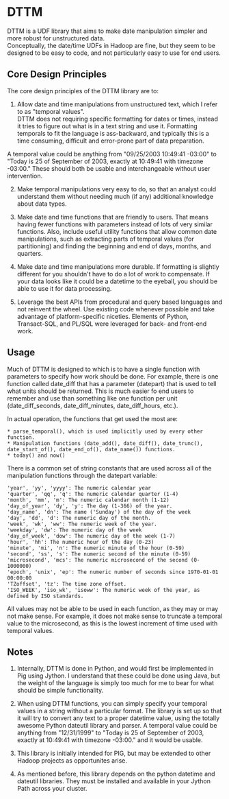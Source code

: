 DTTM
==========================

DTTM is a UDF library that aims to make date manipulation simpler and more robust for unstructured data.  
Conceptually, the date/time UDFs in Hadoop are fine, but they seem to be designed to be easy to code, 
and not particularly easy to use for end users.  

Core Design Principles
--------------------------

The core design principles of the DTTM library are to: 

1. Allow date and time manipulations from unstructured text, which I refer to as "temporal values".  
DTTM does not requiring specific formatting for dates or times, instead it tries to figure out what is in 
a text string and use it.  Formatting temporals to fit the language is ass-backward, and typically 
this is a time consuming, difficult and error-prone part of data preparation.
  
A temporal value could be anything from "09/25/2003 10:49:41 -03:00" to 
"Today is 25 of September of 2003, exactly at 10:49:41 with timezone -03:00." These should both be usable and
interchangeable without user intervention.
	
2. Make temporal manipulations very easy to do, so that an analyst could understand them without needing 
much (if any) additional knowledge about data types.
	
3. Make date and time functions that are friendly to users.  That means having fewer functions with parameters
instead of lots of very similar functions.  Also, include useful utility functions that allow common date manipulations,
such as extracting parts of temporal values (for partitioning) and finding the beginning and end of days, months, and quarters.
	
4. Make date and time manipulations more durable.  If formatting is slightly different for you shouldn't have
to do a lot of work to compensate.    If your data looks like it could be a datetime to the
eyeball, you should be able to use it for data processing.

5. Leverage the best APIs from procedural and query based languages and not reinvent the wheel.  Use existing 
code whenever possible and take advantage of platform-specific niceties.  Elements of Python,  
Transact-SQL, and PL/SQL were leveraged  for back- and front-end work.

Usage
--------------------------

Much of DTTM is designed to which is to have a single function with parameters to specify 
how work should be done.  For example, there is one function called date_diff that has a parameter (datepart)
that is used to tell what units should be returned.  This is much easier fo end users to remember and use than
something like one function per unit (date_diff_seconds, date_diff_minutes, date_diff_hours, etc.).
	
In actual operation, the functions that get used the most are: 

	* parse_temporal(), which is used implicitly used by every other function.
	* Manipulation functions (date_add(), date_diff(), date_trunc(), date_start_of(), date_end_of(), date_name()) functions.
	* today() and now() 

There is a common set of string constants that are used across all of the manipulation functions through
the datepart variable:
	
	'year', 'yy', 'yyyy': The numeric calendar year
	'quarter', 'qq', 'q': The numeric calendar quarter (1-4)
	'month', 'mm', 'm': The numeric calendar month (1-12)
	'day_of_year', 'dy', 'y': The day (1-366) of the year.
	'day_name', 'dn': The name ('Sunday') of the day of the week
	'day', 'dd', 'd': The numeric day of the month.
	'week', 'wk', 'ww': The numeric week of the year.
	'weekday', 'dw': The numeric day of the week
	'day_of_week', 'dow': The numeric day of the week (1-7)
	'hour', 'hh': The numeric hour of the day (0-23)
	'minute', 'mi', 'n': The numeric minute of the hour (0-59)
	'second', 'ss', 's': The numeric second of the minute (0-59)
	'microsecond', 'mcs': The numeric microsecond of the second (0-1000000)
	'epoch', 'unix', 'ep': The numeric number of seconds since 1970-01-01 00:00:00
	'TZoffset', 'tz': The time zone offset.
	'ISO_WEEK', 'iso_wk', 'isoww': The numeric week of the year, as defined by ISO standards.
	
All values may not be able to be used in each function, as they may or may not make sense.  For example,
it does not make sense to truncate a temporal value to the microsecond, as this is the lowest increment of
time used with temporal values. 

	
Notes
--------------------------

1. Internally, DTTM is done in Python, and would first be implemented in Pig using Jython.  I understand that
these could be done using Java, but the weight of the language is simply too much for me to bear for
what should be simple functionality.

2. When using DTTM functions, you can simply specify your temporal values in a string without a particular
format.  The library is set up so that it will try to convert any text to a proper datetime value, using
the totally awesome Python dateutil library and parser.  A temporal value could be anything from "12/31/1999" to 
"Today is 25 of September of 2003, exactly at 10:49:41 with timezone -03:00." and it would be usable.
	
3. This library is initially intended for PIG, but may be extended to other Hadoop projects as opportunites arise.

4. As mentioned before, this library depends on the python datetime and dateutil libraries.  They must be installed
and available in your Jython Path across your cluster.

